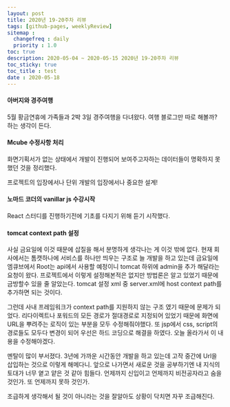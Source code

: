 ```yaml
---
layout: post
title: 2020년 19-20주차 리뷰
tags: [github-pages, weeklyReview]
sitemap :
  changefreq : daily
  priority : 1.0
toc: true
description: 2020-05-04 ~ 2020-05-15 2020년 19-20주차 리뷰      
toc_sticky: true    
toc_title : test    
date : 2020-05-18
---
```


#### 아버지와 경주여행
5월 황금연휴에 가족들과 2박 3일 경주여행을 다녀왔다. 여행 블로그만 따로 해볼까? 하는 생각이 든다.

#### Mcube 수정사항 처리
화면기획서가 없는 상태에서 개발이 진행되어 보여주고자하는 데이터들이 명확하지 못했던 것을 정리했다.

프로젝트의 입장에서나 단위 개발의 입장에서나 중요한 설계!

#### 노마드 코더의 vanillar js 수강시작
React 스터디를 진행하기전에 기초를 다지기 위해 듣기 시작했다.

#### tomcat context path 설정
사실 금요일에 이것 때문에 삽질을 해서 분명하게 생각나는 게 이것 밖에 없다. 현재 회사에서는 톰캣하나에 서비스를 하나만 띄우는 구조로 늘 개발을 하고 있는데 금요일에 엠큐브에서 Root는 api에서 사용할 예정이니 tomcat 하위에 admin을 추가 해달라는 요청이 왔다. 프로젝트에서 이렇게 설정해본적은 없지만 방법론은 알고 있었기 때문에 금방할수 있을 줄 알았는다. tomcat 설정 xml 중 server.xml에 host context path를 추가하면 되는 것이다.

그런데 사내 프레임워크가 context path를 지원하지 않는 구조 였기 때문에 문제가 되었다. 리다이렉트나 포워드의 모든 경로가 절대경로로 지정되어 있었기 때문에 화면에 URL을 뿌려주는 로직이 있는 부분을 모두 수정해줘야했다. 또 jsp에서 css, script의 경로들도 모두다 변경이 되어 우선은 하드 코딩으로 해결을 하였다. 오늘 올라가서 이 내용을 수정해야겠다.

멘탈이 많이 부서졌다. 3년에 가까운 시간동안 개발을 하고 있는데 고작 중간에 Url을 삽입하는 것으로 이렇게 해메다니. 앞으로 나가면서 새로운 것을 공부하기엔 내 지식의 토대가 너무 옅고 얕은 것 같아 힘들다. 언제까지 신입이고 언제까지 비전공자라고 숨을 것인가. 또 언제까지 못하 것인가.

조급하게 생각해서 될 것이 아니라는 것을 잘알아도 상황이 닥치면 자꾸 조급해진다.
